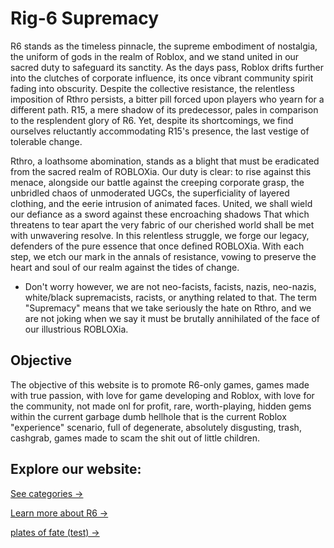 # Rig-6 Supremacy
R6 stands as the timeless pinnacle, the supreme embodiment of nostalgia, the uniform of gods in the realm of Roblox, and we stand united in our sacred duty to safeguard its sanctity. As the days pass, Roblox drifts further into the clutches of corporate influence, its once vibrant community spirit fading into obscurity. Despite the collective resistance, the relentless imposition of Rthro persists, a bitter pill forced upon players who yearn for a different path. R15, a mere shadow of its predecessor, pales in comparison to the resplendent glory of R6. Yet, despite its shortcomings, we find ourselves reluctantly accommodating R15's presence, the last vestige of tolerable change. 

Rthro, a loathsome abomination, stands as a blight that must be eradicated from the sacred realm of ROBLOXia. Our duty is clear: to rise against this menace, alongside our battle against the creeping corporate grasp, the unbridled chaos of unmoderated UGCs, the superficiality of layered clothing, and the eerie intrusion of animated faces. United, we shall wield our defiance as a sword against these encroaching shadows That which threatens to tear apart the very fabric of our cherished world shall be met with unwavering resolve. In this relentless struggle, we forge our legacy, defenders of the pure essence that once defined ROBLOXia. With each step, we etch our mark in the annals of resistance, vowing to preserve the heart and soul of our realm against the tides of change.

- Don't worry however, we are not neo-facists, facists, nazis, neo-nazis, white/black supremacists, racists, or anything related to that. The term "Supremacy" means that we take seriously the hate on Rthro, and we are not joking when we say it must be brutally annihilated of the face of our illustrious ROBLOXia.

## Objective

The objective of this website is to promote R6-only games, games made with true passion, with love for game developing and Roblox, with love for the community, not made onl for profit, rare, worth-playing, hidden gems within the current garbage dumb hellhole that is the current Roblox "experience" scenario, full of degenerate, absolutely disgusting, trash, cashgrab, games made to scam the shit out of little children.

## Explore our website:

[See categories →](categories)

[Learn more about R6 →]()

[plates of fate (test) →](g/platesoffate)

<link rel="stylesheet" href="style.css">
